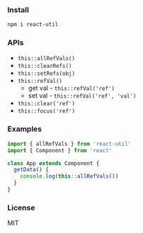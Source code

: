 
### Install

```bash
npm i react-util
```

### APIs

* `this::allRefVals()`
* `this::clearRefs()`
* `this::setRefs(obj)`
* `this::refVal()`
  - get val - `this::refVal('ref')`
  - set val - `this::refVal('ref', 'val')`
* `this::clear('ref')`
* `this::focus('ref')`

### Examples

```js
import { allRefVals } from 'react-util'
import { Component } from 'react'

class App extends Component {
  getData() {
    console.log(this::allRefVals())
  }
}
```

### License
MIT
